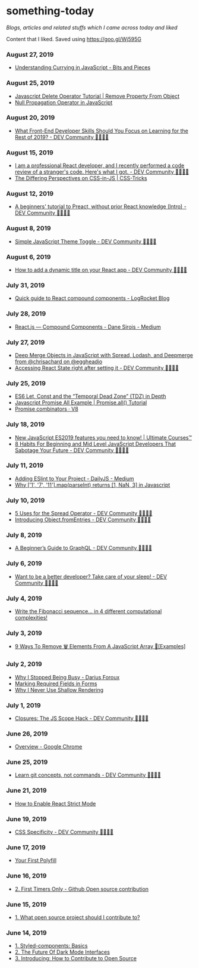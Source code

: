 
# something-today

*Blogs, articles and related stuffs which I came across today and liked*

Content that I liked. Saved using https://goo.gl/Wj595G 




























### August 27, 2019 
- [Understanding Currying in JavaScript - Bits and Pieces](https://blog.bitsrc.io/understanding-currying-in-javascript-ceb2188c339) 
### August 25, 2019 
- [Javascript Delete Operator Tutorial | Remove Property From Object](https://appdividend.com/2019/02/20/javascript-delete-operator-tutorial-remove-property-from-object/) 
- [Null Propagation Operator in JavaScript](https://ponyfoo.com/articles/null-propagation-operator) 
### August 20, 2019 
- [What Front-End Developer Skills Should You Focus on Learning for the Rest of 2019? - DEV Community 👩‍💻👨‍💻](https://dev.to/frontendmasters/what-front-end-developer-skills-should-you-focus-on-learning-for-the-rest-of-2019-10c5) 
### August 15, 2019 
- [I am a professional React developer, and I recently performed a code review of a stranger's code. Here's what I got. - DEV Community 👩‍💻👨‍💻](https://dev.to/bettercodingacademy/i-am-a-professional-react-developer-and-i-recently-performed-a-code-review-of-a-stranger-s-code-here-s-what-i-got-35j5) 
- [The Differing Perspectives on CSS-in-JS | CSS-Tricks](https://css-tricks.com/the-differing-perspectives-on-css-in-js/) 
### August 12, 2019 
- [A beginners' tutorial to Preact, without prior React knowledge (Intro) - DEV Community 👩‍💻👨‍💻](https://dev.to/solarliner/a-beginners-tutorial-to-preact-without-prior-react-knowledge-intro-go6) 
### August 8, 2019 
- [Simple JavaScript Theme Toggle - DEV Community 👩‍💻👨‍💻](https://dev.to/ryan_furrer/simple-javascript-theme-toggle-46ea) 
### August 6, 2019 
- [How to add a dynamic title on your React app - DEV Community 👩‍💻👨‍💻](https://dev.to/luispa/how-to-add-a-dynamic-title-on-your-react-app----3l0j) 
### July 31, 2019 
- [Quick guide to React compound components - LogRocket Blog](https://blog.logrocket.com/guide-to-react-compound-components-9c4b3eb482e9/) 
### July 28, 2019 
- [React.js — Compound Components - Dane Sirois - Medium](https://medium.com/@Dane_s/react-js-compound-components-a6e54b5c9992) 
### July 27, 2019 
- [Deep Merge Objects in JavaScript with Spread, Lodash, and Deepmerge from @chrisachard on @eggheadio](https://egghead.io/lessons/javascript-deep-merge-objects-in-javascript-with-spread-lodash-and-deepmerge?pl=merge-objects-in-javascript-34b172d4) 
- [Accessing React State right after setting it - DEV Community 👩‍💻👨‍💻](https://dev.to/dance2die/accessing-react-state-right-after-setting-it-2kc8) 
### July 25, 2019 
- [ES6 Let, Const and the “Temporal Dead Zone” (TDZ) in Depth](https://ponyfoo.com/articles/es6-let-const-and-temporal-dead-zone-in-depth) 
- [Javascript Promise All Example | Promise.all() Tutorial](https://appdividend.com/2019/01/03/javascript-promise-all-example-promise-all-tutorial/) 
- [Promise combinators · V8](https://v8.dev/features/promise-combinators#promise.allsettled) 
### July 18, 2019 
- [New JavaScript ES2019 features you need to know! | Ultimate Courses™](https://ultimatecourses.com/blog/new-javascript-es2019-features-you-need-to-know#.XS8m6qlcMXA.twitter) 
- [8 Habits For Beginning and Mid Level JavaScript Developers That Sabotage Your Future - DEV Community 👩‍💻👨‍💻](https://dev.to/jsmanifest/8-habits-for-beginning-and-mid-level-javascript-developers-that-sabotage-your-future-48b4) 
### July 11, 2019 
- [Adding ESlint to Your Project - DailyJS - Medium](https://medium.com/dailyjs/adding-eslint-to-your-project-7bd4feca35a8) 
- [Why ['1', '7', '11'].map(parseInt) returns [1, NaN, 3] in Javascript](https://medium.com/dailyjs/parseint-mystery-7c4368ef7b21) 
### July 10, 2019 
- [5 Uses for the Spread Operator - DEV Community 👩‍💻👨‍💻](https://dev.to/laurieontech/5-uses-for-the-spread-operator-b9i) 
- [Introducing Object.fromEntries - DEV Community 👩‍💻👨‍💻](https://dev.to/laurieontech/introducing-object-fromentries-1d5l) 
### July 8, 2019 
- [A Beginner’s Guide to GraphQL - DEV Community 👩‍💻👨‍💻](https://dev.to/leonardomso/a-beginners-guide-to-graphql-3kjj) 
### July 6, 2019 
- [Want to be a better developer? Take care of your sleep! - DEV Community 👩‍💻👨‍💻](https://dev.to/damcosset/want-to-be-a-better-developer-take-care-of-your-sleep-1def) 
### July 4, 2019 
- [Write the Fibonacci sequence… in 4 different computational complexities!](https://medium.com/@johanna.fulghum/write-the-fibonacci-sequence-in-every-computational-complexity-9adf5ef12775) 
### July 3, 2019 
- [9 Ways To Remove 🗑️ Elements From A JavaScript Array 📇[Examples]](https://love2dev.com/blog/javascript-remove-from-array/#remove-from-array-end) 
### July 2, 2019 
- [Why I Stopped Being Busy - Darius Foroux](https://dariusforoux.com/being-busy/) 
- [Marking Required Fields in Forms](https://www.nngroup.com/articles/required-fields/?utm_source=Alertbox&utm_campaign=0cbe0e2b44-RequiredFields_intranetTrends_field_20190617&utm_medium=email&utm_term=0_7f29a2b335-0cbe0e2b44-40506889) 
- [Why I Never Use Shallow Rendering](https://kentcdodds.com/blog/why-i-never-use-shallow-rendering) 
### July 1, 2019 
- [Closures: The JS Scope Hack - DEV Community 👩‍💻👨‍💻](https://dev.to/steelvoltage/closures-the-js-scope-hack-3365) 
### June 26, 2019 
- [Overview - Google Chrome](https://developer.chrome.com/extensions/overview) 
### June 25, 2019 
- [Learn git concepts, not commands - DEV Community 👩‍💻👨‍💻](https://dev.to/unseenwizzard/learn-git-concepts-not-commands-4gjc) 
### June 21, 2019 
- [How to Enable React Strict Mode](https://kentcdodds.com/blog/react-strict-mode) 
### June 19, 2019 
- [CSS Specificity - DEV Community 👩‍💻👨‍💻](https://dev.to/emmawedekind/css-specificity-1kca) 
### June 17, 2019 
- [Your First Polyfill](https://javascriptplayground.com/writing-javascript-polyfill/) 
### June 16, 2019 
- [2. First Timers Only - Github Open source contribution ](https://kentcdodds.com/blog/first-timers-only/) 
### June 15, 2019 
- [1. What open source project should I contribute to?](https://kentcdodds.com/blog/what-open-source-project-should-i-contribute-to) 
### June 14, 2019 
- [1. Styled-components: Basics](https://www.styled-components.com/docs/basics) 
- [2. The Future Of Dark Mode Interfaces](https://maxsnitser.com/blog/the-future-of-dark-mode-interfaces) 
- [3. Introducing: How to Contribute to Open Source](https://kentcdodds.com/blog/introducing-how-to-contribute-to-open-source) 
